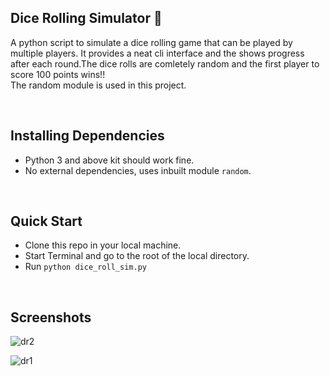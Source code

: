 ## Dice Rolling Simulator 📌

 A python script to simulate a dice rolling game that can be played by multiple players. It provides a neat cli interface and the shows progress after each round.The dice rolls are comletely random and the first player to score 100 points wins!!</br>The random module is used in this project.
 
 </br>
 
 ## Installing Dependencies
 
 - Python 3 and above kit should work fine.
 - No external dependencies, uses inbuilt module `random`.

</br>

 ## Quick Start
 
 - Clone this repo in your local machine. 
 - Start Terminal and go to the root of the local directory.
 - Run `python dice_roll_sim.py`
 
 </br>
 
 ## Screenshots
 
 ![dr2](https://user-images.githubusercontent.com/89788120/159625715-859ae6d2-671f-4041-9a31-a1c7a19b53e6.png)

![dr1](https://user-images.githubusercontent.com/89788120/159625813-521adb8e-2bca-46e4-9c58-5f6429178cce.png)
